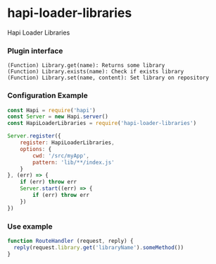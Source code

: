 # hapi-loader-libraries
Hapi Loader Libraries

### Plugin interface
    (Function) Library.get(name): Returns some library
    (Function) Library.exists(name): Check if exists library
    (Function) Library.set(name, content): Set library on repository


### Configuration Example
```js
const Hapi = require('hapi')
const Server = new Hapi.server()
const HapiLoaderLibraries = require('hapi-loader-libraries')

Server.register({
    register: HapiLoaderLibraries,
    options: {
        cwd: '/src/myApp',
        pattern: 'lib/**/index.js'
    }
}, (err) => {
    if (err) throw err
    Server.start((err) => {
        if (err) throw err
    })
})
```


### Use example

```js
function RouteHandler (request, reply) {
  reply(request.library.get('libraryName').someMethod())
}
```